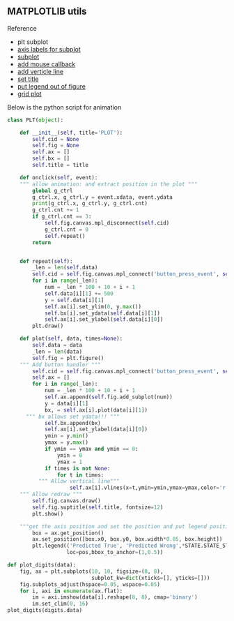 ## MATPLOTLIB utils   

Reference  

* plt subplot  
* [axis labels for subplot](https://stackoverflow.com/questions/6963035/pyplot-axes-labels-for-subplots)  
* [subplot](https://morvanzhou.github.io/tutorials/data-manipulation/plt/4-1-subpot1/)  
* [add mouse callback](https://stackoverflow.com/questions/25521120/store-mouse-click-event-coordinates-with-matplotlib)  
* [add verticle line](https://matplotlib.org/3.1.1/api/axes_api.html#matplotlib.axes.Axes)  
* [set title](https://stackoverflow.com/questions/12444716/how-do-i-set-the-figure-title-and-axes-labels-font-size-in-matplotlib)  
* [put legend out of figure](https://kite.com/python/examples/4997/matplotlib-place-a-legend-outside-of-plot-axes)  
* [grid plot](https://jakevdp.github.io/PythonDataScienceHandbook/05.12-gaussian-mixtures.html)  

Below is the python script for animation   

```python
class PLT(object):

	def __init__(self, title='PLOT'):
		self.cid = None
		self.fig = None
		self.ax = []
		self.bx = []
		self.title = title

	def onclick(self, event):
    """ allow animation: and extract position in the plot """
		global g_ctrl
		g_ctrl.x, g_ctrl.y = event.xdata, event.ydata 
		print(g_ctrl.x, g_ctrl.y, g_ctrl.cnt)
		g_ctrl.cnt += 1
		if g_ctrl.cnt == 3:
			self.fig.canvas.mpl_disconnect(self.cid)
			g_ctrl.cnt = 0
			self.repeat()
		return


	def repeat(self):
		_len = len(self.data)
		self.cid = self.fig.canvas.mpl_connect('button_press_event', self.onclick)
		for i in range(_len):
			num = _len * 100 + 10 + i + 1
			self.data[i][1] += 500
			y = self.data[i][1]
			self.ax[i].set_ylim(0, y.max())
			self.bx[i].set_ydata(self.data[i][1])
			self.ax[i].set_ylabel(self.data[i][0])
		plt.draw()

	def plot(self, data, times=None):
		self.data = data
		_len = len(data)
		self.fig = plt.figure()
    """ Add button handler """
		self.cid = self.fig.canvas.mpl_connect('button_press_event', self.onclick)
		self.ax = []
		for i in range(_len):
			num = _len * 100 + 10 + i + 1
			self.ax.append(self.fig.add_subplot(num))
			y = data[i][1]
			bx, = self.ax[i].plot(data[i][1])
      """ bx allows set ydata!!! """
			self.bx.append(bx)      
			self.ax[i].set_ylabel(data[i][0])
			ymin = y.min()
			ymax = y.max()
			if ymin == ymax and ymin == 0:
				ymin = 0
				ymax = 1
			if times is not None:
				for t in times:
          """ Allow vertical line"""
					self.ax[i].vlines(x=t,ymin=ymin,ymax=ymax,color='r')
    """ Allow redraw """
		self.fig.canvas.draw()
		self.fig.suptitle(self.title, fontsize=12)
		plt.show()
```

```python  
	"""get the axis position and set the position and put legend position"""
        box = ax.get_position()
        ax.set_position([box.x0, box.y0, box.width*0.85, box.height])
        plt.legend(('Predicted True', 'Predicted Wrong',*STATE.STATE_STR[:CLASS]),
                   loc=pos,bbox_to_anchor=(1,0.5))
```

```python
def plot_digits(data):
    fig, ax = plt.subplots(10, 10, figsize=(8, 8),
                           subplot_kw=dict(xticks=[], yticks=[]))
    fig.subplots_adjust(hspace=0.05, wspace=0.05)
    for i, axi in enumerate(ax.flat):
        im = axi.imshow(data[i].reshape(8, 8), cmap='binary')
        im.set_clim(0, 16)
plot_digits(digits.data)
```
